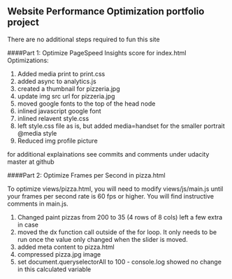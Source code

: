 ## Website Performance Optimization portfolio project
There are no additional steps required to fun this site

####Part 1: Optimize PageSpeed Insights score for index.html
Optimizations:
1) Added media print to print.css
2) added async to analytics.js
3) created a thumbnail for pizzeria.jpg
4) update img src url for pizzeria.jpg
5) moved google fonts to the top of the head node
6) inlined javascript google font
7) inlined relavent style.css
8) left style.css file as is, but added media=handset for the smaller portrait @media style
9) Reduced img profile picture

for additional explainations see commits and comments under udacity master at github


####Part 2: Optimize Frames per Second in pizza.html

To optimize views/pizza.html, you will need to modify views/js/main.js until your frames per second rate is 60 fps or higher. You will find instructive comments in main.js. 

1) Changed paint pizzas from 200 to 35 (4 rows of 8 cols) left a few extra in case 
2) moved the dx function call outside of the for loop. It only needs to be run once the value only changed when the slider is moved. 
3) added meta content to pizza.html
4) compressed pizza.jpg image
5) set document.queryselectorAll to 100 - console.log showed no change in this calculated variable
